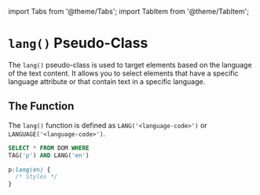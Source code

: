 import Tabs from '@theme/Tabs';
import TabItem from '@theme/TabItem';

# `lang()` Pseudo-Class

The `lang()` pseudo-class is used to target elements based on the language of the text content. It allows you to select elements that have a specific language attribute or that contain text in a specific language.

## The Function

The `lang()` function is defined as `LANG('<language-code>')` or `LANGUAGE('<language-code>')`.

<Tabs groupId="sql-css">
<TabItem value="sql" label="SQL">

```sql
SELECT * FROM DOM WHERE
TAG('p') AND LANG('en')
```

</TabItem>
<TabItem value="css" label="CSS">

```css
p:lang(en) {
  /* Styles */
}
```

</TabItem>
</Tabs>